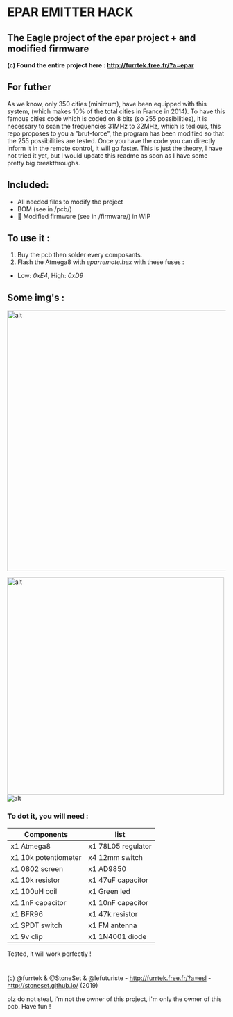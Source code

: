 # EPAR EMITTER HACK

## The Eagle project of the epar project + and modified firmware

**(c) Found the entire project here : http://furrtek.free.fr/?a=epar**


## For futher

As we know, only 350 cities (minimum), have been equipped with this system, (which makes 10% of the total cities in France in 2014). To have this famous cities code which is coded on 8 bits (so 255 possibilities), it is necessary to scan the frequencies 31MHz to 32MHz, which is tedious, this repo proposes to you a "brut-force", the program has been modified so that the 255 possibilities are tested. Once you have the code you can directly inform it in the remote control, it will go faster. This is just the theory, I have not tried it yet, but I would update this readme as soon as I have some pretty big breakthroughs.


## Included:

- All needed files to modify the project
- BOM (see in /pcb/)
- 🚧 Modified firmware (see in /firmware/) in WIP

## To use it :

1. Buy the pcb then solder every composants.
2. Flash the Atmega8 with *eparremote.hex* with these fuses :

- Low: *0xE4*, High: *0xD9*
## Some img's :

<img src="https://raw.githubusercontent.com/StoneSet/furrtek_ecpr/master/img/schematics.png" alt="alt" width="600">

<img src="http://files.stoneset.fr/others/ecpr_furrtek/img/transmit.JPG" alt="alt" height="500"> <img src="http://files.stoneset.fr/others/ecpr_furrtek/img/animate.gif" alt="alt" weight="800">

### To dot it, you will need :

| Components | list |
|--|--|
| x1 Atmega8 | x1 78L05 regulator |
| x1 10k potentiometer | x4 12mm switch |
| x1 0802 screen | x1 AD9850 |
| x1 10k resistor | x1 47uF capacitor |
| x1 100uH coil | x1 Green led |
| x1 1nF capacitor | x1 10nF capacitor |
| x1 BFR96 | x1 47k resistor |
| x1 SPDT switch | x1 FM antenna |
| x1 9v clip | x1 1N4001 diode |


Tested, it will work perfectly !

#

(c) @furrtek & @StoneSet & @lefuturiste - http://furrtek.free.fr/?a=esl - http://stoneset.github.io/ (2019)

plz do not steal, i'm not the owner of this project, i'm only the owner of this pcb. Have fun !
